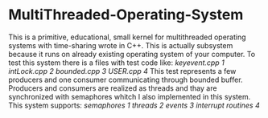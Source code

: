 # MultiThreaded-Operating-System
This is a primitive, educational, small kernel for multithreaded operating systems with time-sharing wrote in C++.
This is actually subsystem because it runs on already existing operating system of your computer.
To test this system there is a files with test code like:
  *keyevent.cpp 1*
  *intLock.cpp 2*
  *bounded.cpp 3*
  *USER.cpp 4*
  This test represents a few producers and one consumer communicating through bounded buffer. Producers and consumers are realized as threads and thay are synchronized with semaphores whitch I also implemented in this system.
  This system supports:
  *semaphores 1*
  *threads 2*
  *events 3*
  *interrupt routines 4*
